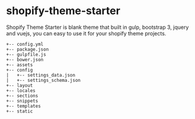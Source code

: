 # shopify-theme-starter
Shopify Theme Starter is blank theme that built in gulp, bootstrap 3, jquery and vuejs, you can easy to use it for your shopify theme projects.

```
+-- config.yml
+-- package.json
+-- gulpfile.js
+-- bower.json
+-- assets
+-- config
|   +-- settings_data.json
|   +-- settings_schema.json
+-- layout
+-- locales
+-- sections
+-- snippets
+-- templates
+-- static
